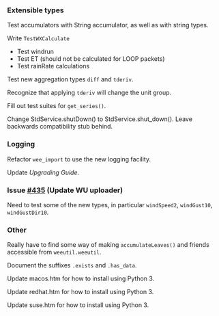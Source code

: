 ### Extensible types
Test accumulators with String accumulator, as well as with string types.

Write `TestWXCalculate`
 - Test windrun
 - Test ET (should not be calculated for LOOP packets)
 - Test rainRate calculations

Test new aggregation types `diff` and `tderiv`.

Recognize that applying `tderiv` will change the unit group.

Fill out test suites for `get_series()`.

Change StdService.shutDown() to StdService.shut_down(). Leave backwards compatibility 
stub behind.


### Logging
Refactor `wee_import` to use the new logging facility.

Update *Upgrading Guide*.


### Issue [#435](https://github.com/weewx/weewx/issues/435) (Update WU uploader)
Need to test some of the new types, in particular `windSpeed2`, `windGust10`,
`windGustDir10`.


### Other
Really have to find some way of making `accumulateLeaves()` and friends accessible
from `weeutil.weeutil`.

Document the suffixes `.exists` and `.has_data`.

Update macos.htm for how to install using Python 3.

Update redhat.htm for how to install using Python 3.

Update suse.htm for how to install using Python 3.